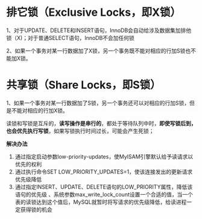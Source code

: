 # 排它锁（Exclusive Locks，即X锁）
1、对于UPDATE、DELETE和INSERT语句，InnoDB会自动给涉及数据集加排他锁（X)；对于普通SELECT语句，InnoDB不会加任何锁

2、如果一个事务对某一行数据加了X锁，另一个事务既不能对相应的行加S锁也不能加X锁。



# 共享锁（Share Locks，即S锁）

1、如果一个事务对某一行数据加了S锁，另一个事务还可以对相应的行加S锁，但是不能对相应的行加X锁。

​	读锁和写锁是互斥的，**读写操作是串行的**，都处于等待队列中时，**即使写锁后到，也会优先执行写锁**，如果写锁执行时间过长，可能会产生死锁；

**解决办法**

1. 通过指定启动参数low-priority-updates，使MyISAM引擎默认给予读请求以优先的权利
2. 通过执行命令SET LOW_PRIORITY_UPDATES=1，使该连接发出的更新请求优先级降低
3. 通过指定INSERT、UPDATE、DELETE语句的LOW_PRIORITY属性，降低该语句的优先级
   、系统参数max_write_lock_count设置一个合适的值，当一个表的读锁达到这个值后，MySQL就暂时将写请求的优先级降低，给读进程一定获得锁的机会